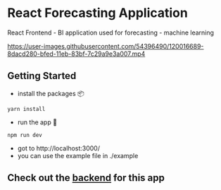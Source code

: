 # React Forecasting Application
React Frontend - BI application used for forecasting - machine learning


https://user-images.githubusercontent.com/54396490/120016689-8dacd280-bfed-11eb-83bf-7c29a9e3a007.mp4


## Getting Started
- install the packages 📦
```
yarn install
```
- run the app 🏃
```
npm run dev
```
- got to http://localhost:3000/
- you can use the example file in ./example

## Check out the [backend](https://github.com/Dashboost-BI/flask-forecasting-application) for this app

